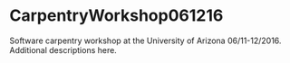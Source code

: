 # CarpentryWorkshop061216
Software carpentry workshop at the University of Arizona 06/11-12/2016. 
Additional descriptions here. 
